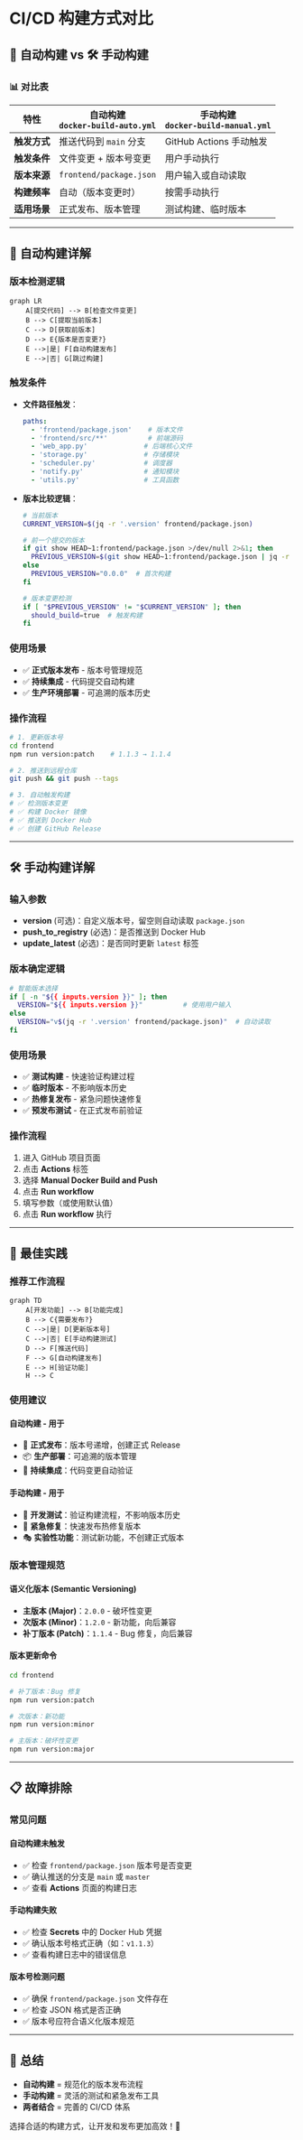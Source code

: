 # CI/CD 构建方式对比

## 🤖 自动构建 vs 🛠️ 手动构建

### 📊 **对比表**

| **特性** | **自动构建**<br/>`docker-build-auto.yml` | **手动构建**<br/>`docker-build-manual.yml` |
|---------|-----------------------------------|-----------------------------------|
| **触发方式** | 推送代码到 `main` 分支 | GitHub Actions 手动触发 |
| **触发条件** | 文件变更 + 版本号变更 | 用户手动执行 |
| **版本来源** | `frontend/package.json` | 用户输入或自动读取 |
| **构建频率** | 自动（版本变更时） | 按需手动执行 |
| **适用场景** | 正式发布、版本管理 | 测试构建、临时版本 |

---

## 🤖 **自动构建详解**

### **版本检测逻辑**
```mermaid
graph LR
    A[提交代码] --> B[检查文件变更]
    B --> C[提取当前版本]
    C --> D[获取前版本]
    D --> E{版本是否变更?}
    E -->|是| F[自动构建发布]
    E -->|否| G[跳过构建]
```

### **触发条件**
- **文件路径触发**：
  ```yaml
  paths:
    - 'frontend/package.json'    # 版本文件
    - 'frontend/src/**'          # 前端源码
    - 'web_app.py'              # 后端核心文件
    - 'storage.py'              # 存储模块
    - 'scheduler.py'            # 调度器
    - 'notify.py'               # 通知模块
    - 'utils.py'                # 工具函数
  ```

- **版本比较逻辑**：
  ```bash
  # 当前版本
  CURRENT_VERSION=$(jq -r '.version' frontend/package.json)
  
  # 前一个提交的版本
  if git show HEAD~1:frontend/package.json >/dev/null 2>&1; then
    PREVIOUS_VERSION=$(git show HEAD~1:frontend/package.json | jq -r '.version')
  else
    PREVIOUS_VERSION="0.0.0"  # 首次构建
  fi
  
  # 版本变更检测
  if [ "$PREVIOUS_VERSION" != "$CURRENT_VERSION" ]; then
    should_build=true  # 触发构建
  fi
  ```

### **使用场景**
- ✅ **正式版本发布** - 版本号管理规范
- ✅ **持续集成** - 代码提交自动构建
- ✅ **生产环境部署** - 可追溯的版本历史

### **操作流程**
```bash
# 1. 更新版本号
cd frontend
npm run version:patch    # 1.1.3 → 1.1.4

# 2. 推送到远程仓库
git push && git push --tags

# 3. 自动触发构建
# ✅ 检测版本变更
# ✅ 构建 Docker 镜像
# ✅ 推送到 Docker Hub
# ✅ 创建 GitHub Release
```

---

## 🛠️ **手动构建详解**

### **输入参数**
- **version** (可选)：自定义版本号，留空则自动读取 `package.json`
- **push_to_registry** (必选)：是否推送到 Docker Hub
- **update_latest** (必选)：是否同时更新 `latest` 标签

### **版本确定逻辑**
```bash
# 智能版本选择
if [ -n "${{ inputs.version }}" ]; then
  VERSION="${{ inputs.version }}"          # 使用用户输入
else
  VERSION="v$(jq -r '.version' frontend/package.json)"  # 自动读取
fi
```

### **使用场景**
- ✅ **测试构建** - 快速验证构建过程
- ✅ **临时版本** - 不影响版本历史
- ✅ **热修复发布** - 紧急问题快速修复
- ✅ **预发布测试** - 在正式发布前验证

### **操作流程**
1. 进入 GitHub 项目页面
2. 点击 **Actions** 标签
3. 选择 **Manual Docker Build and Push**
4. 点击 **Run workflow**
5. 填写参数（或使用默认值）
6. 点击 **Run workflow** 执行

---

## 🎯 **最佳实践**

### **推荐工作流程**

```mermaid
graph TD
    A[开发功能] --> B[功能完成]
    B --> C{需要发布?}
    C -->|是| D[更新版本号]
    C -->|否| E[手动构建测试]
    D --> F[推送代码]
    F --> G[自动构建发布]
    E --> H[验证功能]
    H --> C
```

### **使用建议**

#### **自动构建 - 用于**
- 🎯 **正式发布**：版本号递增，创建正式 Release
- 📦 **生产部署**：可追溯的版本管理
- 🔄 **持续集成**：代码变更自动验证

#### **手动构建 - 用于**  
- 🧪 **开发测试**：验证构建流程，不影响版本历史
- 🚨 **紧急修复**：快速发布热修复版本
- 🎭 **实验性功能**：测试新功能，不创建正式版本

### **版本管理规范**

#### **语义化版本 (Semantic Versioning)**
- **主版本 (Major)**：`2.0.0` - 破坏性变更
- **次版本 (Minor)**：`1.2.0` - 新功能，向后兼容  
- **补丁版本 (Patch)**：`1.1.4` - Bug 修复，向后兼容

#### **版本更新命令**
```bash
cd frontend

# 补丁版本：Bug 修复
npm run version:patch

# 次版本：新功能
npm run version:minor

# 主版本：破坏性变更
npm run version:major
```

---

## 📋 **故障排除**

### **常见问题**

#### **自动构建未触发**
- ✅ 检查 `frontend/package.json` 版本号是否变更
- ✅ 确认推送的分支是 `main` 或 `master`  
- ✅ 查看 **Actions** 页面的构建日志

#### **手动构建失败**
- ✅ 检查 **Secrets** 中的 Docker Hub 凭据
- ✅ 确认版本号格式正确（如：`v1.1.3`）
- ✅ 查看构建日志中的错误信息

#### **版本号检测问题**
- ✅ 确保 `frontend/package.json` 文件存在
- ✅ 检查 JSON 格式是否正确
- ✅ 版本号应符合语义化版本规范

---

## 🎉 **总结**

- **自动构建** = 规范化的版本发布流程
- **手动构建** = 灵活的测试和紧急发布工具
- **两者结合** = 完善的 CI/CD 体系

选择合适的构建方式，让开发和发布更加高效！🚀
